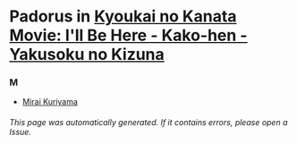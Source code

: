 # Padorus in [Kyoukai no Kanata Movie: I'll Be Here - Kako-hen - Yakusoku no Kizuna](https://myanimelist.net/anime/30745/Kyoukai_no_Kanata_Movie__Ill_Be_Here_-_Kako-hen_-_Yakusoku_no_Kizuna)

### M
* [Mirai Kuriyama](https://github.com/shadow578/Project-Padoru/blob/master/table-of-contents/characters/MiraiKuriyama.md)

###### This page was automatically generated. If it contains errors, please open a Issue.
